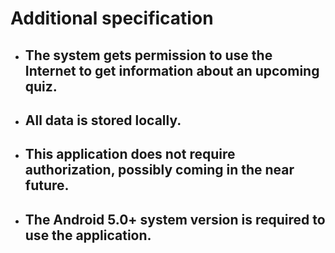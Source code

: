 # Additional specification  
* ## The system gets permission to use the Internet to get information about an upcoming quiz.
* ## All data is stored locally.
* ## This application does not require authorization, possibly coming in the near future.
* ## The Android 5.0+ system version is required to use the application.

